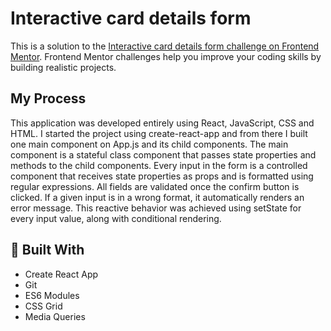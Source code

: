 # Interactive card details form
This is a solution to the [Interactive card details form challenge on Frontend Mentor](https://www.frontendmentor.io/challenges/interactive-card-details-form-XpS8cKZDWw). Frontend Mentor challenges help you improve your coding skills by building realistic projects. 

## My Process
This application was developed entirely using React, JavaScript, CSS and HTML. I started the project using create-react-app and from there I built one main component on App.js and its child components. The main component is a stateful class component that passes state properties and methods to the child components. Every input in the form is a controlled component that receives state properties as props and is formatted using regular expressions. All fields are validated once the confirm button is clicked. If a given input is in a wrong format, it automatically renders an error message. This reactive behavior was achieved using setState for every input value, along with conditional rendering. 

## 🔧 Built With
- Create React App
- Git
- ES6 Modules
- CSS Grid
- Media Queries
